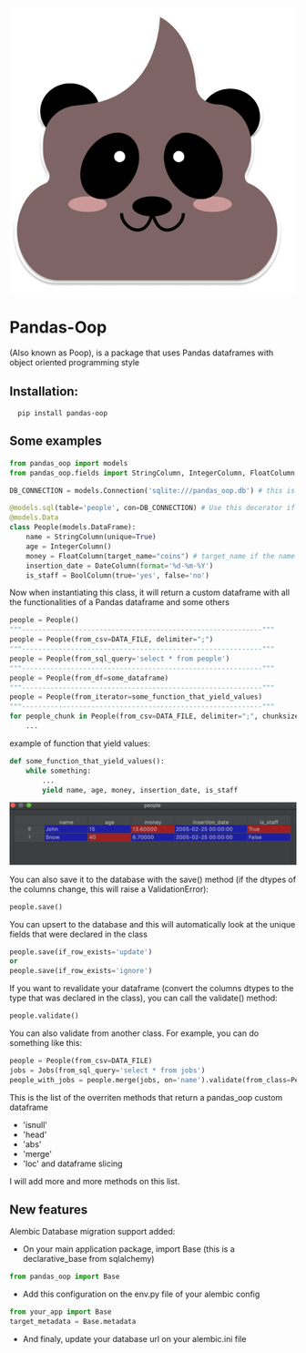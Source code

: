 ![image](static/images/poop_sticker.png)
# Pandas-Oop
(Also known as Poop), is a package that uses Pandas dataframes with object oriented programming style

Installation:
- 

```shell script
  pip install pandas-oop
```

Some examples
-

```python
from pandas_oop import models
from pandas_oop.fields import StringColumn, IntegerColumn, FloatColumn, DateColumn, BoolColumn
```
```python
DB_CONNECTION = models.Connection('sqlite:///pandas_oop.db') # this is the same con_string for sqlalchemy engine
```
```python
@models.sql(table='people', con=DB_CONNECTION) # Use this decorator if you want to connect your class to a database
@models.Data
class People(models.DataFrame):
    name = StringColumn(unique=True)
    age = IntegerColumn()
    money = FloatColumn(target_name="coins") # target_name if the name in the csv or table is coins and you want to have a different variable name
    insertion_date = DateColumn(format='%d-%m-%Y')
    is_staff = BoolColumn(true='yes', false='no')
```

Now when instantiating this class, it will return a custom dataframe with all the functionalities of a Pandas
dataframe and some others

```python
people = People()
"""-----------------------------------------------------------"""
people = People(from_csv=DATA_FILE, delimiter=";")
"""-----------------------------------------------------------"""
people = People(from_sql_query='select * from people')
"""-----------------------------------------------------------"""
people = People(from_df=some_dataframe)
"""-----------------------------------------------------------"""
people = People(from_iterator=some_function_that_yield_values)
"""-----------------------------------------------------------""" 
for people_chunk in People(from_csv=DATA_FILE, delimiter=";", chunksize=10):
    ...
```
example of function that yield values:

```python
def some_function_that_yield_values():
    while something:
        ...
        yield name, age, money, insertion_date, is_staff
```

![image](static/images/df.png)

You can also save it to the database with the save() method (if the dtypes of the columns change, this will raise a 
ValidationError):

```python
people.save()
```

You can upsert to the database and this will automatically look at the unique fields that were declared in the class

```python
people.save(if_row_exists='update')
or
people.save(if_row_exists='ignore')
```

If you want to revalidate your dataframe (convert the columns dtypes to the type that was declared in the class), you can 
call the validate() method:

```python
people.validate()
```

You can also validate from another class. For example, you can do something like this:  

```python
people = People(from_csv=DATA_FILE)
jobs = Jobs(from_sql_query='select * from jobs')
people_with_jobs = people.merge(jobs, on='name').validate(from_class=PeopleWithJobs)
```

This is the list of the overriten methods that return a pandas_oop custom dataframe
- 'isnull'
- 'head'
- 'abs'
- 'merge'
- 'loc' and dataframe slicing

I will add more and more methods on this list.


New features
-
Alembic Database migration support added:
- On your main application package, import Base (this is a declarative_base from sqlalchemy)
```python
from pandas_oop import Base
```
- Add this configuration on the env.py file of your alembic config
```python
from your_app import Base
target_metadata = Base.metadata
```
- And finaly, update your database url on your alembic.ini file